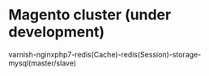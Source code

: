 # Magento cluster (under development)
varnish-nginxphp7-redis(Cache)-redis(Session)-storage-mysql(master/slave)
